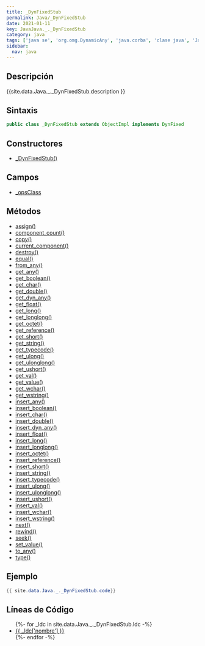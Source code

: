 ```yaml
---
title: _DynFixedStub
permalink: Java/_DynFixedStub
date: 2021-01-11
key: JavaJava._._DynFixedStub
category: java
tags: ['java se', 'org.omg.DynamicAny', 'java.corba', 'clase java', 'Java 1.0']
sidebar: 
  nav: java
---
```


## Descripción
{{site.data.Java._._DynFixedStub.description }}

## Sintaxis
~~~java
public class _DynFixedStub extends ObjectImpl implements DynFixed
~~~

## Constructores
* [_DynFixedStub()](/Java/_DynFixedStub/_DynFixedStub/)

## Campos
* [_opsClass](/Java/_DynFixedStub/_opsClass)

## Métodos
* [assign()](/Java/_DynFixedStub/assign)
* [component_count()](/Java/_DynFixedStub/component_count)
* [copy()](/Java/_DynFixedStub/copy)
* [current_component()](/Java/_DynFixedStub/current_component)
* [destroy()](/Java/_DynFixedStub/destroy)
* [equal()](/Java/_DynFixedStub/equal)
* [from_any()](/Java/_DynFixedStub/from_any)
* [get_any()](/Java/_DynFixedStub/get_any)
* [get_boolean()](/Java/_DynFixedStub/get_boolean)
* [get_char()](/Java/_DynFixedStub/get_char)
* [get_double()](/Java/_DynFixedStub/get_double)
* [get_dyn_any()](/Java/_DynFixedStub/get_dyn_any)
* [get_float()](/Java/_DynFixedStub/get_float)
* [get_long()](/Java/_DynFixedStub/get_long)
* [get_longlong()](/Java/_DynFixedStub/get_longlong)
* [get_octet()](/Java/_DynFixedStub/get_octet)
* [get_reference()](/Java/_DynFixedStub/get_reference)
* [get_short()](/Java/_DynFixedStub/get_short)
* [get_string()](/Java/_DynFixedStub/get_string)
* [get_typecode()](/Java/_DynFixedStub/get_typecode)
* [get_ulong()](/Java/_DynFixedStub/get_ulong)
* [get_ulonglong()](/Java/_DynFixedStub/get_ulonglong)
* [get_ushort()](/Java/_DynFixedStub/get_ushort)
* [get_val()](/Java/_DynFixedStub/get_val)
* [get_value()](/Java/_DynFixedStub/get_value)
* [get_wchar()](/Java/_DynFixedStub/get_wchar)
* [get_wstring()](/Java/_DynFixedStub/get_wstring)
* [insert_any()](/Java/_DynFixedStub/insert_any)
* [insert_boolean()](/Java/_DynFixedStub/insert_boolean)
* [insert_char()](/Java/_DynFixedStub/insert_char)
* [insert_double()](/Java/_DynFixedStub/insert_double)
* [insert_dyn_any()](/Java/_DynFixedStub/insert_dyn_any)
* [insert_float()](/Java/_DynFixedStub/insert_float)
* [insert_long()](/Java/_DynFixedStub/insert_long)
* [insert_longlong()](/Java/_DynFixedStub/insert_longlong)
* [insert_octet()](/Java/_DynFixedStub/insert_octet)
* [insert_reference()](/Java/_DynFixedStub/insert_reference)
* [insert_short()](/Java/_DynFixedStub/insert_short)
* [insert_string()](/Java/_DynFixedStub/insert_string)
* [insert_typecode()](/Java/_DynFixedStub/insert_typecode)
* [insert_ulong()](/Java/_DynFixedStub/insert_ulong)
* [insert_ulonglong()](/Java/_DynFixedStub/insert_ulonglong)
* [insert_ushort()](/Java/_DynFixedStub/insert_ushort)
* [insert_val()](/Java/_DynFixedStub/insert_val)
* [insert_wchar()](/Java/_DynFixedStub/insert_wchar)
* [insert_wstring()](/Java/_DynFixedStub/insert_wstring)
* [next()](/Java/_DynFixedStub/next)
* [rewind()](/Java/_DynFixedStub/rewind)
* [seek()](/Java/_DynFixedStub/seek)
* [set_value()](/Java/_DynFixedStub/set_value)
* [to_any()](/Java/_DynFixedStub/to_any)
* [type()](/Java/_DynFixedStub/type)

## Ejemplo
~~~java
{{ site.data.Java._._DynFixedStub.code}}
~~~

## Líneas de Código
<ul>
{%- for _ldc in site.data.Java._._DynFixedStub.ldc -%}
   <li>
       <a href="{{_ldc['url'] }}">{{ _ldc['nombre'] }}</a>
   </li>
{%- endfor -%}
</ul>
